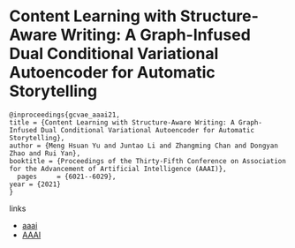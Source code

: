 # Content Learning with Structure-Aware Writing: A Graph-Infused Dual Conditional Variational Autoencoder for Automatic Storytelling

```
@inproceedings{gcvae_aaai21,
title = {Content Learning with Structure-Aware Writing: A Graph-Infused Dual Conditional Variational Autoencoder for Automatic Storytelling},
author = {Meng Hsuan Yu and Juntao Li and Zhangming Chan and Dongyan Zhao and Rui Yan},
booktitle = {Proceedings of the Thirty-Fifth Conference on Association for the Advancement of Artificial Intelligence (AAAI)},
  pages	    = {6021--6029},
year = {2021}
}
```

links
- [aaai](https://www.aaai.org/AAAI21Papers/AAAI-10130.YuMH.pdf)
- [AAAI](https://ojs.aaai.org/index.php/AAAI/article/view/16751)